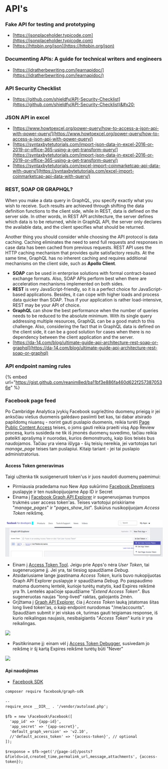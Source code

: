 # API's

### Fake API for testing and prototyping

* [https://jsonplaceholder.typicode.com](https://jsonplaceholder.typicode.com)
* [https://httpbin.org/json](https://httpbin.org/json)

### Documenting APIs: A guide for technical writers and engineers

* [https://idratherbewriting.com/learnapidoc/](https://idratherbewriting.com/learnapidoc/)

### API Security Checklist

* [https://github.com/shieldfy/API-Security-Checklist](https://github.com/shieldfy/API-Security-Checklist)&#x20;

### JSON API in excel

* [https://www.howtoexcel.org/power-query/how-to-access-a-json-api-with-power-query/](https://www.howtoexcel.org/power-query/how-to-access-a-json-api-with-power-query/)
* [https://syntaxbytetutorials.com/import-json-data-in-excel-2016-or-2019-or-office-365-using-a-get-transform-query/](https://syntaxbytetutorials.com/import-json-data-in-excel-2016-or-2019-or-office-365-using-a-get-transform-query/)
* [https://syntaxbytetutorials.com/excel-import-coinmarketcap-api-data-with-query/](https://syntaxbytetutorials.com/excel-import-coinmarketcap-api-data-with-query/)

### REST, SOAP OR GRAPHQL?

When you make a data query in GraphQL, you specify exactly what you wish to receive. Such results are achieved through shifting the data definition functions to the client side, while in REST, data is defined on the server side. In other words, in REST API architecture, the server defines which data is to be returned, while in GraphQL API, the server only declares the available data, and the client specifies what should be returned.

Another thing you should consider while choosing the API protocol is data caching. Caching eliminates the need to send full requests and responses in case data has been cached from previous requests. REST API uses the HTTP caching mechanism that provides quite satisfactory results. At the same time, GraphQL has no inherent caching and requires additional mechanisms on the client side, such as **Apollo Client**.

* **SOAP** can be used in enterprise solutions with formal contract-based exchange formats. Also, SOAP APIs perform best when there are acceleration mechanisms implemented on both sides.
* **REST** is very JavaScript-friendly, so it is a perfect choice for JavaScript-based applications. Besides, it can cope with higher loads and process data quicker than SOAP. Thus if your application is rather load-intensive, REST may be your API of choice.
* **GraphQL** can show the best performance when the number of queries needs to be reduced to the absolute minimum. With its single query addressing multiple resources, GraphQL can be a good match to this challenge. Also, considering the fact that in GraphQL data is defined on the client side, it can be a good solution for cases when there is no dependency between the client application and the server.
* [https://da-14.com/blog/ultimate-guide-api-architecture-rest-soap-or-graphql](https://da-14.com/blog/ultimate-guide-api-architecture-rest-soap-or-graphql)

### API endpoint naming rules

{% embed url="https://gist.github.com/reanim8ed/ba11bf3e886fa460d622f2573870536e" %}

### Facebook page feed

Po Cambridge Analytica įvykių Facebook sugriežtino duomenų prieigą ir jei anksčiau viešus duomenis galėdavo pasiimti bet kas, tai dabar atsirado papildomų niuansų - norint gauti puslapio duomenis, reikia turėti [Page Public Content Access](https://developers.facebook.com/docs/apps/review/feature/#reference-PAGES\_ACCESS) teises, o joms gauti reikia praeiti visą App Review procesą, kuris susideda ne tik iš įmonės duomenų suvedimo, tačiau reikia pateikti aprašymą ir nuorodas, kurios demonstruotų, kaip šios teisės bus naudojamos. Tačiau yra viena išlyga - šių teisių nereikia, jei vartotojas turi _manage\_page_ teises tam puslapiui. Kitaip tariant - jei tai puslapio administratorius.

#### Access Token generavimas

Taigi užtenka tik susigeneruoti token'us ir juos naudoti duomenų paėmimui:

* Pirmiausia pradedama nuo New App sukūrimo [Facebook Developers ](https://developers.facebook.com)puslapyje ir ten nusikopijuojame App ID ir Secret
* Einama į [Facebook Graph API Explorer](https://developers.facebook.com/tools/explorer) ir sugeneruojamas trumpos trukmės user access token'as. Teises vartotojui priskiriame "_manage\_pages_" ir "_pages\_show\_list_". Sukūrus nusikopijuojam _Access Token_ reikšmę.

![](../../.gitbook/assets/vvi1p2v.png)

* Einam į [Access Token Tool](https://developers.facebook.com/tools/accesstoken). Jeigu prie Apps'o nėra _User Token_, tai sugeneruojame jį. Jei yra, tai tiesiog spaudžiame _Debug_.
* Atsidariusiame lange įpastinama _Access Token_, kuris buvo nukopijuotas Graph API Explorer puslapyje ir spaudžiama _Debug_. Po paspaudimo matoma duomenų lentelė, kurioje turėtų matytis, kad Expires reikšmė yra 1h. Lentelės apačioje spaudžiame "_Extend Access Token"_. Bus sugeneruotas naujas "long-lived" raktas, galiojantis 2mėn.
* Grįžtama į [Graph API Explorer](https://developers.facebook.com/tools/explorer), čia į _Access Token_ lauką įstatomas šitas long lived token'as, o kaip endpoint nurodomas "/me/accounts". Spaudžiam submit ir jei viskas ok, turimas gauti teigiamas response, iš kurio reikalingas naujasis, nesibaigiantis "_Access Token_" kuris ir yra reikalingas.

![](../../.gitbook/assets/1515520320.api\_result.png)

* Pasitikriname jį: einam vėl į [Access Token Debugger](https://developers.facebook.com/tools/debug/accesstoken/), susivedam jo reikšmę ir šį kartą Expires reikšmė turėtų būti "Never"

![](../../.gitbook/assets/1515520352.never\_expiring.png)

#### Api naudojimas

* [Facebook SDK](https://github.com/facebook/php-graph-sdk)

```
composer require facebook/graph-sdk

--
require_once __DIR__ . '/vendor/autoload.php';

$fb = new \Facebook\Facebook([
  'app_id' => '{app-id}',
  'app_secret' => '{app-secret}',
  'default_graph_version' => 'v2.10',
  //'default_access_token' => '{access-token}', // optional
]);

$response = $fb->get('/{page-id}/posts?&fields=id,created_time,permalink_url,message,attachments', {access-token});
```

